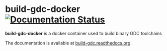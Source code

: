 # build-gdc-docker [![Documentation Status](https://readthedocs.org/projects/build-gdc/badge/?version=latest)](https://readthedocs.org/projects/build-gdc/?badge=latest)
**build-gdc-docker** is a docker container used to build binary GDC toolchains

The documentation is available at [build-gdc.readthedocs.org](http://build-gdc.readthedocs.org).
